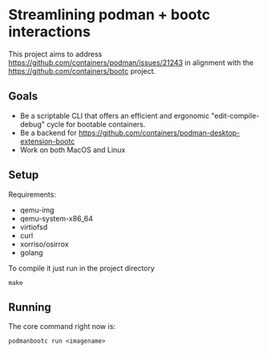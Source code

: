 # Streamlining podman + bootc interactions

This project aims to address <https://github.com/containers/podman/issues/21243>
in alignment with the <https://github.com/containers/bootc> project.

## Goals

- Be a scriptable CLI that offers an efficient and ergonomic "edit-compile-debug" cycle for bootable containers.
- Be a backend for <https://github.com/containers/podman-desktop-extension-bootc>
- Work on both MacOS and Linux

## Setup

Requirements:

- qemu-img
- qemu-system-x86_64
- virtiofsd
- curl
- xorriso/osirrox
- golang

To compile it just run in the project directory

```shell
make
```

## Running

The core command right now is:

```shell
podmanbootc run <imagename>
```
